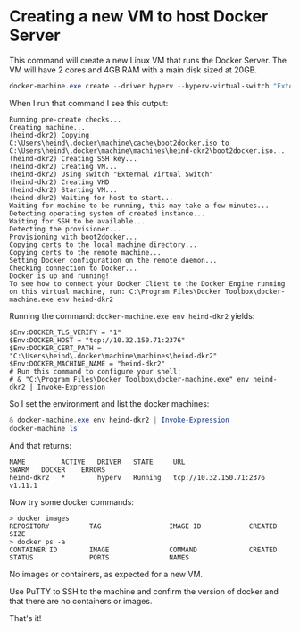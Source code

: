 # Creating a new VM to host Docker Server

This command will create a new Linux VM that runs the Docker Server. The VM will have 2 cores and 4GB RAM with a main disk sized at 20GB.

```powershell
docker-machine.exe create --driver hyperv --hyperv-virtual-switch "External Virutal Switch" --hyperv-cpu-count 2 --hyperv-memory "4096" --hyperv-disk-size "20000" heind-dkr2
```

When I run that command I see this output:

```nohighlight
Running pre-create checks...
Creating machine...
(heind-dkr2) Copying C:\Users\heind\.docker\machine\cache\boot2docker.iso to C:\Users\heind\.docker\machine\machines\heind-dkr2\boot2docker.iso...
(heind-dkr2) Creating SSH key...
(heind-dkr2) Creating VM...
(heind-dkr2) Using switch "External Virtual Switch"
(heind-dkr2) Creating VHD
(heind-dkr2) Starting VM...
(heind-dkr2) Waiting for host to start...
Waiting for machine to be running, this may take a few minutes...
Detecting operating system of created instance...
Waiting for SSH to be available...
Detecting the provisioner...
Provisioning with boot2docker...
Copying certs to the local machine directory...
Copying certs to the remote machine...
Setting Docker configuration on the remote daemon...
Checking connection to Docker...
Docker is up and running!
To see how to connect your Docker Client to the Docker Engine running on this virtual machine, run: C:\Program Files\Docker Toolbox\docker-machine.exe env heind-dkr2
```

Running the command: `docker-machine.exe env heind-dkr2` yields:

```nohighlight
$Env:DOCKER_TLS_VERIFY = "1"
$Env:DOCKER_HOST = "tcp://10.32.150.71:2376"
$Env:DOCKER_CERT_PATH = "C:\Users\heind\.docker\machine\machines\heind-dkr2"
$Env:DOCKER_MACHINE_NAME = "heind-dkr2"
# Run this command to configure your shell:
# & "C:\Program Files\Docker Toolbox\docker-machine.exe" env heind-dkr2 | Invoke-Expression
```

So I set the environment and list the docker machines:

```powershell
& docker-machine.exe env heind-dkr2 | Invoke-Expression
docker-machine ls
```

And that returns:

```nohighlight
NAME         ACTIVE   DRIVER   STATE     URL                       SWARM   DOCKER    ERRORS
heind-dkr2   *        hyperv   Running   tcp://10.32.150.71:2376           v1.11.1
```

Now try some docker commands:

```nohighlight
> docker images
REPOSITORY          TAG                 IMAGE ID            CREATED             SIZE
> docker ps -a
CONTAINER ID        IMAGE               COMMAND             CREATED             STATUS              PORTS               NAMES
```

No images or containers, as expected for a new VM.

Use PuTTY to SSH to the machine and confirm the version of docker and that there are no containers or images.

That's it!
